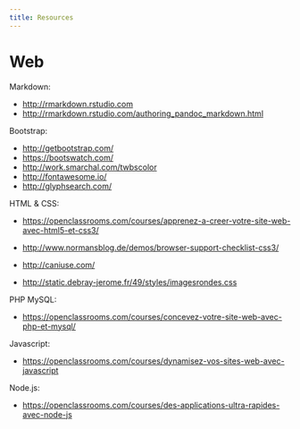```yaml
---
title: Resources
---
```


Web 
=====

Markdown:

- http://rmarkdown.rstudio.com
- http://rmarkdown.rstudio.com/authoring_pandoc_markdown.html

Bootstrap:

- http://getbootstrap.com/
- https://bootswatch.com/
- http://work.smarchal.com/twbscolor
- http://fontawesome.io/
- http://glyphsearch.com/

HTML & CSS:

- https://openclassrooms.com/courses/apprenez-a-creer-votre-site-web-avec-html5-et-css3/
- http://www.normansblog.de/demos/browser-support-checklist-css3/
- http://caniuse.com/

- http://static.debray-jerome.fr/49/styles/imagesrondes.css

PHP MySQL:

- https://openclassrooms.com/courses/concevez-votre-site-web-avec-php-et-mysql/

Javascript:

- https://openclassrooms.com/courses/dynamisez-vos-sites-web-avec-javascript

Node.js:

- https://openclassrooms.com/courses/des-applications-ultra-rapides-avec-node-js
